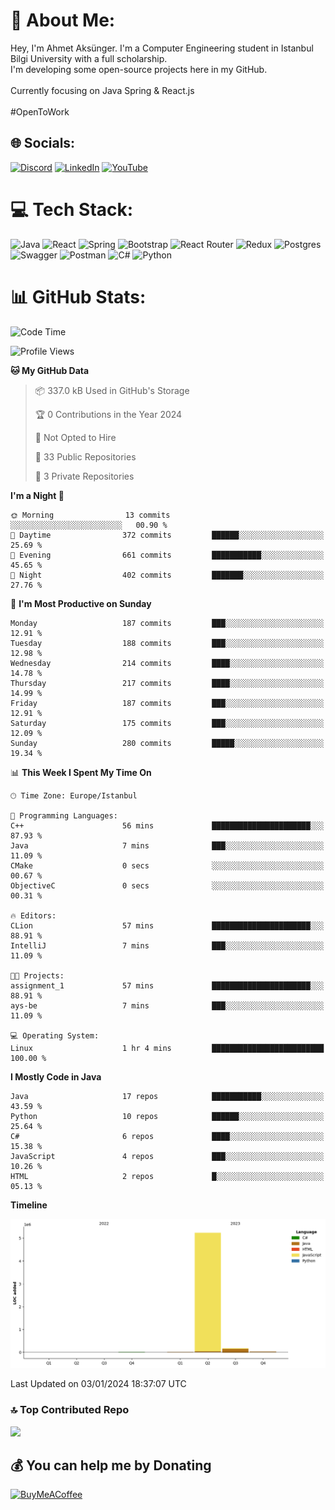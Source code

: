 # 💫 About Me:
Hey, I'm Ahmet Aksünger. I'm a Computer Engineering student in Istanbul Bilgi University with a full scholarship. <br>I'm developing some open-source projects here in my GitHub.<br><br>Currently focusing on Java Spring & React.js<br><br>#OpenToWork


## 🌐 Socials:
[![Discord](https://img.shields.io/badge/Discord-%237289DA.svg?logo=discord&logoColor=white)](https://discord.gg/Ahmeet#3182) [![LinkedIn](https://img.shields.io/badge/LinkedIn-%230077B5.svg?logo=linkedin&logoColor=white)](https://linkedin.com/in/ahmet-aksünger-102981254) [![YouTube](https://img.shields.io/badge/YouTube-%23FF0000.svg?logo=YouTube&logoColor=white)](https://youtube.com/@UCEbf_pelFExWvRZ7C0Zl4sQ) 

# 💻 Tech Stack:
![Java](https://img.shields.io/badge/java-%23ED8B00.svg?style=for-the-badge&logo=java&logoColor=white) ![React](https://img.shields.io/badge/redux-%23593d88.svg?style=for-the-badge&logo=redux&logoColor=white) ![Spring](https://img.shields.io/badge/react-%2320232a.svg?style=for-the-badge&logo=react&logoColor=%2361DAFB) ![Bootstrap](https://img.shields.io/badge/bootstrap-%23563D7C.svg?style=for-the-badge&logo=bootstrap&logoColor=white) ![React Router](https://img.shields.io/badge/React_Router-CA4245?style=for-the-badge&logo=react-router&logoColor=white) ![Redux](https://img.shields.io/badge/spring-%236DB33F.svg?style=for-the-badge&logo=spring&logoColor=white) ![Postgres](https://img.shields.io/badge/postgres-%23316192.svg?style=for-the-badge&logo=postgresql&logoColor=white) ![Swagger](https://img.shields.io/badge/-Swagger-%23Clojure?style=for-the-badge&logo=swagger&logoColor=white) ![Postman](https://img.shields.io/badge/Postman-FF6C37?style=for-the-badge&logo=postman&logoColor=white) ![C#](https://img.shields.io/badge/c%23-%23239120.svg?style=for-the-badge&logo=c-sharp&logoColor=white) ![Python](https://img.shields.io/badge/python-3670A0?style=for-the-badge&logo=python&logoColor=ffdd54)
# 📊 GitHub Stats:
<!--START_SECTION:waka-->
![Code Time](http://img.shields.io/badge/Code%20Time-97%20hrs%2050%20mins-blue)

![Profile Views](http://img.shields.io/badge/Profile%20Views-1-blue)

**🐱 My GitHub Data** 

> 📦 337.0 kB Used in GitHub's Storage 
 > 
> 🏆 0 Contributions in the Year 2024
 > 
> 🚫 Not Opted to Hire
 > 
> 📜 33 Public Repositories 
 > 
> 🔑 3 Private Repositories 
 > 
**I'm a Night 🦉** 

```text
🌞 Morning                13 commits          ░░░░░░░░░░░░░░░░░░░░░░░░░   00.90 % 
🌆 Daytime                372 commits         ██████░░░░░░░░░░░░░░░░░░░   25.69 % 
🌃 Evening                661 commits         ███████████░░░░░░░░░░░░░░   45.65 % 
🌙 Night                  402 commits         ███████░░░░░░░░░░░░░░░░░░   27.76 % 
```
📅 **I'm Most Productive on Sunday** 

```text
Monday                   187 commits         ███░░░░░░░░░░░░░░░░░░░░░░   12.91 % 
Tuesday                  188 commits         ███░░░░░░░░░░░░░░░░░░░░░░   12.98 % 
Wednesday                214 commits         ████░░░░░░░░░░░░░░░░░░░░░   14.78 % 
Thursday                 217 commits         ████░░░░░░░░░░░░░░░░░░░░░   14.99 % 
Friday                   187 commits         ███░░░░░░░░░░░░░░░░░░░░░░   12.91 % 
Saturday                 175 commits         ███░░░░░░░░░░░░░░░░░░░░░░   12.09 % 
Sunday                   280 commits         █████░░░░░░░░░░░░░░░░░░░░   19.34 % 
```


📊 **This Week I Spent My Time On** 

```text
🕑︎ Time Zone: Europe/Istanbul

💬 Programming Languages: 
C++                      56 mins             ██████████████████████░░░   87.93 % 
Java                     7 mins              ███░░░░░░░░░░░░░░░░░░░░░░   11.09 % 
CMake                    0 secs              ░░░░░░░░░░░░░░░░░░░░░░░░░   00.67 % 
ObjectiveC               0 secs              ░░░░░░░░░░░░░░░░░░░░░░░░░   00.31 % 

🔥 Editors: 
CLion                    57 mins             ██████████████████████░░░   88.91 % 
IntelliJ                 7 mins              ███░░░░░░░░░░░░░░░░░░░░░░   11.09 % 

🐱‍💻 Projects: 
assignment_1             57 mins             ██████████████████████░░░   88.91 % 
ays-be                   7 mins              ███░░░░░░░░░░░░░░░░░░░░░░   11.09 % 

💻 Operating System: 
Linux                    1 hr 4 mins         █████████████████████████   100.00 % 
```

**I Mostly Code in Java** 

```text
Java                     17 repos            ███████████░░░░░░░░░░░░░░   43.59 % 
Python                   10 repos            ██████░░░░░░░░░░░░░░░░░░░   25.64 % 
C#                       6 repos             ████░░░░░░░░░░░░░░░░░░░░░   15.38 % 
JavaScript               4 repos             ███░░░░░░░░░░░░░░░░░░░░░░   10.26 % 
HTML                     2 repos             █░░░░░░░░░░░░░░░░░░░░░░░░   05.13 % 
```



**Timeline**

![Lines of Code chart](https://raw.githubusercontent.com/AhmetAksunger/AhmetAksunger/main/assets/bar_graph.png)


 Last Updated on 03/01/2024 18:37:07 UTC
<!--END_SECTION:waka-->

### 🔝 Top Contributed Repo
![](https://github-contributor-stats.vercel.app/api?username=AhmetAksunger&limit=5&theme=dark&combine_all_yearly_contributions=true)

  ## 💰 You can help me by Donating
  [![BuyMeACoffee](https://img.shields.io/badge/Buy%20Me%20a%20Coffee-ffdd00?style=for-the-badge&logo=buy-me-a-coffee&logoColor=black)](https://buymeacoffee.com/ahmetaksunger) 

  
<!-- Proudly created with GPRM ( https://gprm.itsvg.in ) -->
